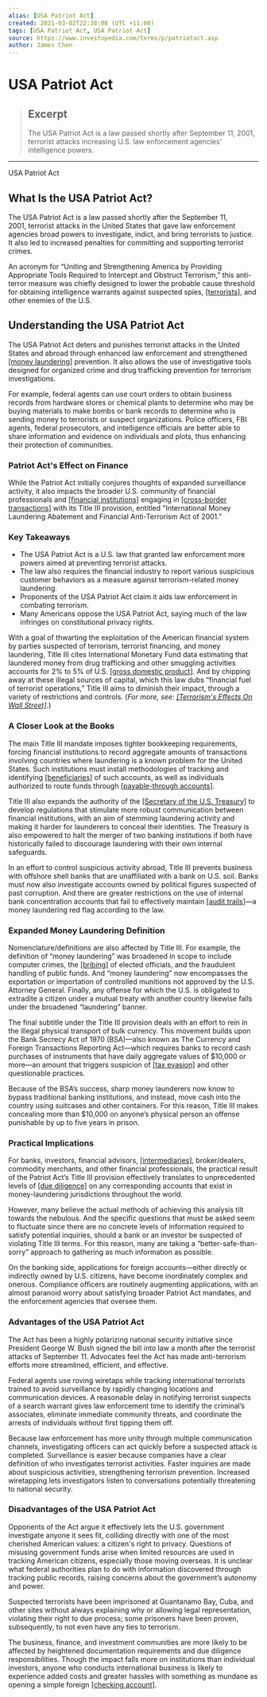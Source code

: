 ```yaml
---
alias: [USA Patriot Act]
created: 2021-03-02T22:38:08 (UTC +11:00)
tags: [USA Patriot Act, USA Patriot Act]
source: https://www.investopedia.com/terms/p/patriotact.asp
author: James Chen
---
```


# USA Patriot Act

> ## Excerpt
> The USA Patriot Act is a law passed shortly after September 11, 2001, terrorist attacks increasing U.S. law enforcement agencies' intelligence powers.

---

USA Patriot Act
## What Is the USA Patriot Act?

The USA Patriot Act is a law passed shortly after the September 11, 2001, terrorist attacks in the United States that gave law enforcement agencies broad powers to investigate, indict, and bring terrorists to justice. It also led to increased penalties for committing and supporting terrorist crimes.

An acronym for “Uniting and Strengthening America by Providing Appropriate Tools Required to Intercept and Obstruct Terrorism,” this anti-terror measure was chiefly designed to lower the probable cause threshold for obtaining intelligence warrants against suspected spies, [[terrorists]](https://www.investopedia.com/articles/investing/032615/3-most-dangerous-terrorist-organizations.asp), and other enemies of the U.S.

## Understanding the USA Patriot Act

The USA Patriot Act deters and punishes terrorist attacks in the United States and abroad through enhanced law enforcement and strengthened [[money laundering]](https://www.investopedia.com/terms/m/moneylaundering.asp) prevention. It also allows the use of investigative tools designed for organized crime and drug trafficking prevention for terrorism investigations.

For example, federal agents can use court orders to obtain business records from hardware stores or chemical plants to determine who may be buying materials to make bombs or bank records to determine who is sending money to terrorists or suspect organizations. Police officers, FBI agents, federal prosecutors, and intelligence officials are better able to share information and evidence on individuals and plots, thus enhancing their protection of communities.

### Patriot Act's Effect on Finance

While the Patriot Act initially conjures thoughts of expanded surveillance activity, it also impacts the broader U.S. community of financial professionals and [[financial institutions]](https://www.investopedia.com/terms/f/financialinstitution.asp) engaging in [[cross-border transactions]](https://www.investopedia.com/terms/c/cross-currency-transaction.asp) with its Title III provision, entitled "International Money Laundering Abatement and Financial Anti-Terrorism Act of 2001.”

### Key Takeaways

-   The USA Patriot Act is a U.S. law that granted law enforcement more powers aimed at preventing terrorist attacks.
-   The law also requires the financial industry to report various suspicious customer behaviors as a measure against terrorism-related money laundering.
-   Proponents of the USA Patriot Act claim it aids law enforcement in combating terrorism.
-   Many Americans oppose the USA Patriot Act, saying much of the law infringes on constitutional privacy rights.

With a goal of thwarting the exploitation of the American financial system by parties suspected of terrorism, terrorist financing, and money laundering, Title III cites International Monetary Fund data estimating that laundered money from drug trafficking and other smuggling activities accounts for 2% to 5% of U.S. [[gross domestic product]](https://www.investopedia.com/terms/g/gdp.asp). And by chipping away at these illegal sources of capital, which this law dubs “financial fuel of terrorist operations,” Title III aims to diminish their impact, through a variety of restrictions and controls. (_For more, see: [[Terrorism's Effects On Wall Street]](https://www.investopedia.com/articles/investing/030215/how-terrorism-affects-markets-and-economy.asp)_.)

### A Closer Look at the Books

The main Title III mandate imposes tighter bookkeeping requirements, forcing financial institutions to record aggregate amounts of transactions involving countries where laundering is a known problem for the United States. Such institutions must install methodologies of tracking and identifying [[beneficiaries]](https://www.investopedia.com/terms/b/beneficiary.asp) of such accounts, as well as individuals authorized to route funds through [[payable-through accounts]](https://www.investopedia.com/terms/p/payable-through-draft.asp).

Title III also expands the authority of the [[Secretary of the U.S. Treasury]](https://www.investopedia.com/terms/t/treasury-secretary.asp) to develop regulations that stimulate more robust communication between financial institutions, with an aim of stemming laundering activity and making it harder for launderers to conceal their identities. The Treasury is also empowered to halt the merger of two banking institutions if both have historically failed to discourage laundering with their own internal safeguards.

In an effort to control suspicious activity abroad, Title III prevents business with offshore shell banks that are unaffiliated with a bank on U.S. soil. Banks must now also investigate accounts owned by political figures suspected of past corruption. And there are greater restrictions on the use of internal bank concentration accounts that fail to effectively maintain [[audit trails]](https://www.investopedia.com/terms/a/audittrail.asp)—a money laundering red flag according to the law.

### Expanded Money Laundering Definition

Nomenclature/definitions are also affected by Title III. For example, the definition of “money laundering” was broadened in scope to include computer crimes, the [[bribing]](https://www.investopedia.com/terms/b/bribe.asp) of elected officials, and the fraudulent handling of public funds. And “money laundering” now encompasses the exportation or importation of controlled munitions not approved by the U.S. Attorney General. Finally, any offense for which the U.S. is obligated to extradite a citizen under a mutual treaty with another country likewise falls under the broadened “laundering” banner.

The final subtitle under the Title III provision deals with an effort to rein in the illegal physical transport of bulk currency. This movement builds upon the Bank Secrecy Act of 1970 (BSA)—also known as The Currency and Foreign Transactions Reporting Act—which requires banks to record cash purchases of instruments that have daily aggregate values of $10,000 or more—an amount that triggers suspicion of [[tax evasion]](https://www.investopedia.com/terms/t/taxevasion.asp) and other questionable practices.

Because of the BSA’s success, sharp money launderers now know to bypass traditional banking institutions, and instead, move cash into the country using suitcases and other containers. For this reason, Title III makes concealing more than $10,000 on anyone’s physical person an offense punishable by up to five years in prison.

### Practical Implications

For banks, investors, financial advisors, [[intermediaries]](https://www.investopedia.com/terms/f/financialintermediary.asp), broker/dealers, commodity merchants, and other financial professionals, the practical result of the Patriot Act’s Title III provision effectively translates to unprecedented levels of [[due diligence]](https://www.investopedia.com/terms/d/duediligence.asp) on any corresponding accounts that exist in money-laundering jurisdictions throughout the world.

However, many believe the actual methods of achieving this analysis tilt towards the nebulous. And the specific questions that must be asked seem to fluctuate since there are no concrete levels of information required to satisfy potential inquiries, should a bank or an investor be suspected of violating Title III terms. For this reason, many are taking a “better-safe-than-sorry” approach to gathering as much information as possible.

On the banking side, applications for foreign accounts—either directly or indirectly owned by U.S. citizens, have become inordinately complex and onerous. Compliance officers are routinely augmenting applications, with an almost paranoid worry about satisfying broader Patriot Act mandates, and the enforcement agencies that oversee them.

### Advantages of the USA Patriot Act

The Act has been a highly polarizing national security initiative since President George W. Bush signed the bill into law a month after the terrorist attacks of September 11. Advocates feel the Act has made anti-terrorism efforts more streamlined, efficient, and effective.

Federal agents use roving wiretaps while tracking international terrorists trained to avoid surveillance by rapidly changing locations and communication devices. A reasonable delay in notifying terrorist suspects of a search warrant gives law enforcement time to identify the criminal’s associates, eliminate immediate community threats, and coordinate the arrests of individuals without first tipping them off.

Because law enforcement has more unity through multiple communication channels, investigating officers can act quickly before a suspected attack is completed. Surveillance is easier because companies have a clear definition of who investigates terrorist activities. Faster inquiries are made about suspicious activities, strengthening terrorism prevention. Increased wiretapping lets investigators listen to conversations potentially threatening to national security.

### Disadvantages of the USA Patriot Act

Opponents of the Act argue it effectively lets the U.S. government investigate anyone it sees fit, colliding directly with one of the most cherished American values: a citizen's right to privacy. Questions of misusing government funds arise when limited resources are used in tracking American citizens, especially those moving overseas. It is unclear what federal authorities plan to do with information discovered through tracking public records, raising concerns about the government’s autonomy and power.

Suspected terrorists have been imprisoned at Guantanamo Bay, Cuba, and other sites without always explaining why or allowing legal representation, violating their right to due process; some prisoners have been proven, subsequently, to not even have any ties to terrorism.

The business, finance, and investment communities are more likely to be affected by heightened documentation requirements and due diligence responsibilities. Though the impact falls more on institutions than individual investors, anyone who conducts international business is likely to experience added costs and greater hassles with something as mundane as opening a simple foreign [[checking account]](https://www.investopedia.com/terms/c/checkingaccount.asp).
